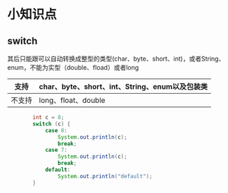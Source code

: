 # 小知识点

## switch

其后只能跟可以自动转换成整型的类型(char、byte、short、int)，或者String、enum，不能为实型（double、fload）或者long

| 支持   | char、byte、short、int、String、enum以及包装类 |
| ------ | ---------------------------------------------- |
| 不支持 | long、float、double                            |

```java
		int c = 8;
        switch (c) {
            case 8:
                System.out.println(c);
                break;
            case 7:
                System.out.println(c);
                break;
            default:
                System.out.println("default");
        }
```

